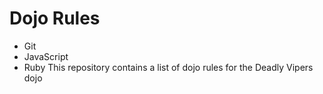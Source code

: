Dojo Rules
==========
* Git
* JavaScript
* Ruby
This repository contains a list of dojo rules for the Deadly Vipers dojo

